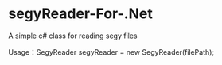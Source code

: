 # segyReader-For-.Net
A simple c# class for reading segy files

Usage：SegyReader segyReader = new SegyReader(filePath);
